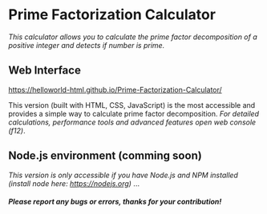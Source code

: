 # Prime Factorization Calculator
*This calculator allows you to calculate the prime factor decomposition of a positive integer and detects if number is prime.*

## Web Interface
https://helloworld-html.github.io/Prime-Factorization-Calculator/

This version (built with HTML, CSS, JavaScript) is the most accessible and provides a simple way to calculate prime factor decomposition.
*For detailed calculations, performance tools and advanced features open web console (f12)*.

## Node.js environment (comming soon)
*This version is only accessible if you have Node.js and NPM installed (install node here: https://nodejs.org)*
...



#### *Please report any bugs or errors, thanks for your contribution!*
